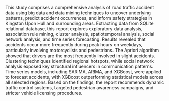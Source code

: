 This study comprises a comprehensive analysis of road traffic accident data using big data 
and data mining techniques to uncover underlying patterns, predict accident occurrences, and 
inform safety strategies in Kingston Upon Hull and surrounding areas. Extracting data from 
SQLite relational database, this report explores exploratory data analysis, association rule 
mining, cluster analysis, spatiotemporal analysis, social network analysis, and time series 
forecasting. Results revealed that accidents occur more frequently during peak hours on 
weekdays, particularly involving motorcyclists and pedestrians. The Apriori algorithm 
showed that drivers are the most frequently involved in slight accidents. Clustering 
techniques identified regional hotspots, while social network analysis exposed key structural 
influencers in communication patterns. Time series models, including SARIMA, ARIMA, 
and XGBoost, were applied to forecast accidents, with XGBoost outperforming statistical 
models across all selected regions. Based on the findings, the report recommends dynamic 
traffic control systems, targeted pedestrian awareness campaigns, and stricter vehicle 
licensing procedures. 
